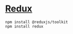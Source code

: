 # [Redux](https://redux.js.org/introduction/installation)

```
npm install @reduxjs/toolkit
npm install redux
```
